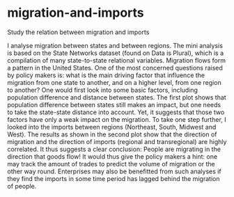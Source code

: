 # migration-and-imports
Study the relation between migration and imports

I analyse migration between states and between regions. The mini analysis is based on the State Networks dataset (found on Data is Plural), which is a compilation of many state-to-state relational variables. Migration flows form a pattern in the United States. One of the most concerned questions raised by policy makers is: what is the main driving factor that influence the migration from one state to another, and on a higher level, from one region to another? One would first look into some basic factors, including population difference and distance between states. The first plot shows that population difference between states still makes an impact, but one needs to take the state-state distance into account. Yet, it suggests that those two factors have only a weak impact on the migration. To take one step further, I looked into the imports between regions (Northeast, South, Midwest and West). The results as shown in the second plot show that the direction of migration and the direction of imports (regional and transregional) are highly correlated. It thus suggests a clear conclusion: People are migrating in the direction that goods flow! It would thus give the policy makers a hint: one may track the amount of trades to predict the volume of migration or the other way round. Enterprises may also be benefitted from such analyses if they find the imports in some time period has lagged behind the migration of people. 
